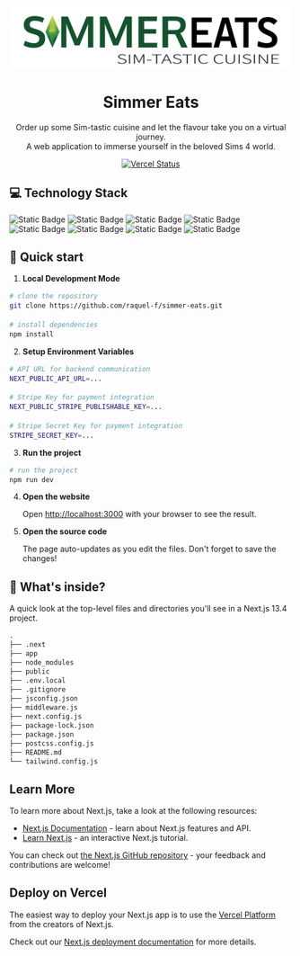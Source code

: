 <p align="center">
  <img alt="Simmer Eats" src="https://github.com/raquel-f/simmer-eats/blob/master/public/logo-v2.png?raw=true" width="700" /> 
</p>
<h1 align="center">
  Simmer Eats
</h1>
<p align="center">
  Order up some Sim-tastic cuisine and let the flavour take you on a virtual journey. </br> A web application to immerse yourself in the beloved Sims 4 world.
</p>
<p align="center">
  <a href="https://therealsujitk-vercel-badge.vercel.app/?app=simmer-eats">
    <img alt="Vercel Status" src="https://therealsujitk-vercel-badge.vercel.app/?app=simmer-eats" />
  </a>
</p>

## 💻 Technology Stack

<div>
  <img alt="Static Badge" src="https://img.shields.io/badge/JavaScript-0D1117?logo=javascript">
  <img alt="Static Badge" src="https://img.shields.io/badge/Prettier-0D1117?logo=prettier">
  <img alt="Static Badge" src="https://img.shields.io/badge/Next.js-0D1117?logo=nextdotjs">
  <img alt="Static Badge" src="https://img.shields.io/badge/React-0D1117?logo=react">
  <img alt="Static Badge" src="https://img.shields.io/badge/Axios-0D1117?logo=axios">
  <img alt="Static Badge" src="https://img.shields.io/badge/Tailwind CSS-0D1117?logo=tailwindcss">
  <img alt="Static Badge" src="https://img.shields.io/badge/cookies--next-0D1117?logo=npm">
  <img alt="Static Badge" src="https://img.shields.io/badge/Vercel-0D1117?logo=vercel">

</div>



## 🚀 Quick start

1.  **Local Development Mode**

```bash
# clone the repository
git clone https://github.com/raquel-f/simmer-eats.git

# install dependencies
npm install
```

2. **Setup Environment Variables**

```bash
# API URL for backend communication
NEXT_PUBLIC_API_URL=...

# Stripe Key for payment integration
NEXT_PUBLIC_STRIPE_PUBLISHABLE_KEY=...

# Stripe Secret Key for payment integration
STRIPE_SECRET_KEY=...
```

3. **Run the project**

```bash
# run the project
npm run dev
```

4.  **Open the website**

    Open [http://localhost:3000](http://localhost:3000) with your browser to see the result.


5.  **Open the source code**

    The page auto-updates as you edit the files. Don't forget to save the changes!

## 🧐 What's inside?

A quick look at the top-level files and directories you'll see in a Next.js 13.4 project.

    .
    ├── .next
    ├── app
    ├── node_modules
    ├── public
    ├── .env.local
    ├── .gitignore
    ├── jsconfig.json
    ├── middleware.js
    ├── next.config.js
    ├── package-lock.json
    ├── package.json
    ├── postcss.config.js
    ├── README.md
    └── tailwind.config.js

## Learn More

To learn more about Next.js, take a look at the following resources:

- [Next.js Documentation](https://nextjs.org/docs) - learn about Next.js features and API.
- [Learn Next.js](https://nextjs.org/learn) - an interactive Next.js tutorial.

You can check out [the Next.js GitHub repository](https://github.com/vercel/next.js/) - your feedback and contributions are welcome!

## Deploy on Vercel

The easiest way to deploy your Next.js app is to use the [Vercel Platform](https://vercel.com/new?utm_medium=default-template&filter=next.js&utm_source=create-next-app&utm_campaign=create-next-app-readme) from the creators of Next.js.

Check out our [Next.js deployment documentation](https://nextjs.org/docs/deployment) for more details.
